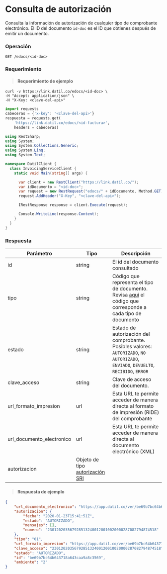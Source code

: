 # Consulta de autorización

Consulta la información de autorización de cualquier tipo de comprobante electrónico.
El ID del documento `id-doc` es el ID que obtienes después de emitir un documento.

<h3 id="consulta-comprobante-op">Operación</h3>

`GET /edocs/<id-doc>`

<h3 id="consulta-comprobante-requerimiento">Requerimiento</h3>

> #### Requerimiento de ejemplo

```shell
curl -v https://link.datil.co/edocs/<id-doc> \
-H "Accept: application/json" \
-H "X-Key: <clave-del-api>"
```

```python
import requests
cabeceras = {'x-key': '<clave-del-api>'}
respuesta = requests.get(
    'https://link.datil.co/edocs/<id-factura>',
    headers = cabeceras)
```

```csharp
using RestSharp;
using System;
using System.Collections.Generic;
using System.Linq;
using System.Text;

namespace DatilClient {
  class InvoicingServiceClient {
    static void Main(string[] args) {

      var client = new RestClient("https://link.datil.co/");
      var idDocumento = "<id-doc>";
      var request = new RestRequest("edocs/" + idDocumento, Method.GET);
      request.AddHeader("X-Key", "<clave-del-api>");

      IRestResponse response = client.Execute(request);

      Console.WriteLine(response.Content);
    }
  }
}
```

<h3 id="consulta-comprobante-respuesta">Respuesta</h3>

Parámetro    | Tipo    | Descripción
------------ | ------- | -----------
id           | string  | El id del documento consultado
tipo         | string  | Código que representa el tipo de documento. Revisa [aquí](#tipos-de-documentos) el código que corresponde a cada tipo de documento
estado       | string  | Estado de autorización del comprobante. Posibles valores: `AUTORIZADO`, `NO AUTORIZADO`, `ENVIADO`, `DEVUELTO`, `RECIBIDO`, `ERROR`
clave_acceso | string  | Clave de acceso del documento.
url_formato_impresion | url | Esta URL te permite acceder de manera directa al formato de impresión (RIDE) del comprobante
url_documento_electronico | url | Esta URL te permite acceder de manera directa al documento electrónico (XML)
autorizacion | Objeto de tipo [autorización SRI](#autorizacion-sri)

> #### Respuesta de ejemplo

```json
{
    "url_documento_electronico": "https://app.datil.co/ver/be69b7bc64b643718a643caa9a8c3569/xml",
    "autorizacion": {
        "fecha": "2020-01-23T15:41:51Z",
        "estado": "AUTORIZADO",
        "mensajes": [],
        "numero": "2301202035679285132400120010020000287082794874518"
    },
    "tipo": "01",
    "url_formato_impresion": "https://app.datil.co/ver/be69b7bc64b643718a643caa9a8c3569/pdf",
    "clave_acceso": "2301202035679285132400120010020000287082794874518",
    "estado": "AUTORIZADO",
    "id": "be69b7bc64b643718a643caa9a8c3569",
    "ambiente": "2"
}
```
